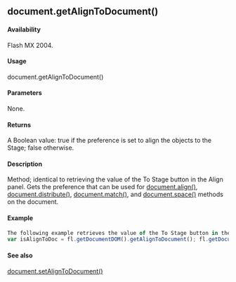 ## document.getAlignToDocument()

#### Availability

Flash MX 2004.

#### Usage

document.getAlignToDocument()

#### Parameters

None.

#### Returns

A Boolean value: true if the preference is set to align the objects to the Stage; false otherwise.

#### Description

Method; identical to retrieving the value of the To Stage button in the Align panel. Gets the preference that can be used for [document.align()](#_bookmark132), [document.distribute()](#_bookmark173), [document.match()](#_bookmark237), and [document.space()](#_bookmark323) methods on the document.

#### Example

```javascript
The following example retrieves the value of the To Stage button in the Align panel. If the return value is true, the To Stage button is active; otherwise, it is not.
var isAlignToDoc = fl.getDocumentDOM().getAlignToDocument(); fl.getDocumentDOM().align("left", isAlignToDoc);

```
#### See also

[document.setAlignToDocument()](#_bookmark277)
